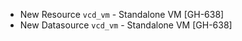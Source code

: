 * New Resource `vcd_vm` - Standalone VM [GH-638]
* New Datasource `vcd_vm` - Standalone VM [GH-638]
